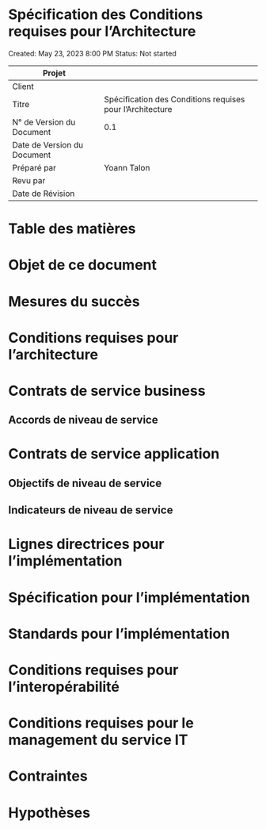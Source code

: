 # Spécification des Conditions requises pour l’Architecture

Created: May 23, 2023 8:00 PM
Status: Not started

| Projet  |  |
| --- | --- |
| Client  |  |
| Titre  | Spécification des Conditions requises pour l’Architecture |
| N° de Version du Document | 0.1 |
| Date de Version du Document |  |
| Préparé par  | Yoann Talon |
| Revu par |  |
| Date de Révision |  |

# Table des matières

# Objet de ce document

# Mesures du succès

# Conditions requises pour l’architecture

# Contrats de service business

## Accords de niveau de service

# Contrats de service application

## Objectifs de niveau de service

## Indicateurs de niveau de service

# Lignes directrices pour l’implémentation

# Spécification pour l’implémentation

# Standards pour l’implémentation

# Conditions requises pour l’interopérabilité

# Conditions requises pour le management du service IT

# Contraintes

# Hypothèses